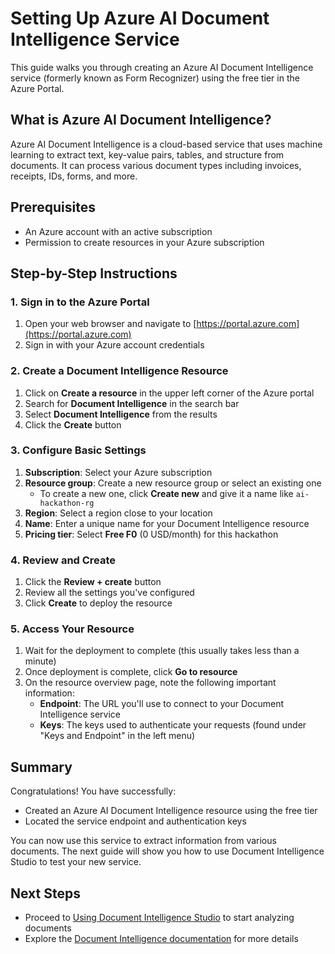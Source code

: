 # Setting Up Azure AI Document Intelligence Service

This guide walks you through creating an Azure AI Document Intelligence service (formerly known as Form Recognizer) using the free tier in the Azure Portal.

## What is Azure AI Document Intelligence?

Azure AI Document Intelligence is a cloud-based service that uses machine learning to extract text, key-value pairs, tables, and structure from documents. It can process various document types including invoices, receipts, IDs, forms, and more.

## Prerequisites

- An Azure account with an active subscription
- Permission to create resources in your Azure subscription

## Step-by-Step Instructions

### 1. Sign in to the Azure Portal

1. Open your web browser and navigate to [https://portal.azure.com](https://portal.azure.com)
2. Sign in with your Azure account credentials

### 2. Create a Document Intelligence Resource

1. Click on **Create a resource** in the upper left corner of the Azure portal
2. Search for **Document Intelligence** in the search bar
3. Select **Document Intelligence** from the results
4. Click the **Create** button

### 3. Configure Basic Settings

1. **Subscription**: Select your Azure subscription
2. **Resource group**: Create a new resource group or select an existing one
   - To create a new one, click **Create new** and give it a name like `ai-hackathon-rg`
3. **Region**: Select a region close to your location
4. **Name**: Enter a unique name for your Document Intelligence resource
5. **Pricing tier**: Select **Free F0** (0 USD/month) for this hackathon

### 4. Review and Create

1. Click the **Review + create** button
2. Review all the settings you've configured
3. Click **Create** to deploy the resource

### 5. Access Your Resource

1. Wait for the deployment to complete (this usually takes less than a minute)
2. Once deployment is complete, click **Go to resource**
3. On the resource overview page, note the following important information:
   - **Endpoint**: The URL you'll use to connect to your Document Intelligence service
   - **Keys**: The keys used to authenticate your requests (found under "Keys and Endpoint" in the left menu)

## Summary

Congratulations! You have successfully:
- Created an Azure AI Document Intelligence resource using the free tier
- Located the service endpoint and authentication keys

You can now use this service to extract information from various documents. The next guide will show you how to use Document Intelligence Studio to test your new service.

## Next Steps

- Proceed to [Using Document Intelligence Studio](./doc-intelligence-studio.md) to start analyzing documents
- Explore the [Document Intelligence documentation](https://learn.microsoft.com/azure/ai-services/document-intelligence/) for more details
